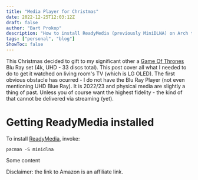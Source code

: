 ```yaml
---
title: "Media Player for Christmas"
date: 2022-12-25T12:03:12Z
draft: false
author: "Bart Prokop"
description: "How to install ReadyMedia (previously MiniDLNA) on Arch to stream UHD videos"
tags: ["personal", "blog"]
ShowToc: false
---
```


This Christmas decided to gift to my significant other a [Game Of Thrones](https://www.amazon.co.uk/Game-Thrones-Seasons-Region-Blu-ray/dp/B08DGR1SHV?&_encoding=UTF8&tag=bartprokop-21&linkCode=ur2&linkId=c8c5db0145b84d9325946060f1b19365&camp=1634&creative=6738) Blu Ray set (4k, UHD - 33 discs total).
This post cover all what I needed to do to get it watched on living room's TV (which is LG OLED).
The first obvious obstacle has ocurred - I do not have the Blu Ray Player (not even mentioning UHD Blue Ray).
It is 2022/23 and physical media are slightly a thing of past.
Unless you of course want the highest fidelity - the kind of that cannot be delivered via streaming (yet).

# Getting ReadyMedia installed

To install [ReadyMedia](https://sourceforge.net/projects/minidlna), invoke:

```
pacman -S minidlna
```



Some content

Disclaimer: the link to Amazon is an affiliate link.
